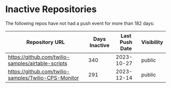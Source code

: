 # Inactive Repositories

The following repos have not had a push event for more than 182 days:

| Repository URL | Days Inactive | Last Push Date | Visibility |
| --- | --- | --- | --- |
| https://github.com/twilio-samples/airtable-scripts | 340 | 2023-10-27 | public |
| https://github.com/twilio-samples/Twilio-CPS-Monitor | 291 | 2023-12-14 | public |

